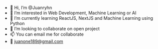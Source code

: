 - 👋 Hi, I’m @Juanryhn
- 👀 I’m interested in Web Development, Machine Learning or AI
- 🌱 I’m currently learning ReactJS, NextJS and Machine Learning using Python
- 💞️ I’m looking to collaborate on open project
- 📫 You can email me for collaborate
- 📧 juanone189@gmail.com
<!---
Juanryhn/Juanryhn is a ✨ special ✨ repository because its `README.md` (this file) appears on your GitHub profile.
You can click the Preview link to take a look at your changes.
--->
